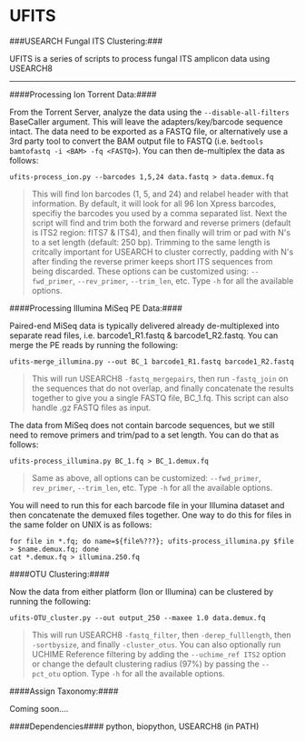 # UFITS
###USEARCH Fungal ITS Clustering:###

UFITS is a series of scripts to process fungal ITS amplicon data using USEARCH8
___
####Processing Ion Torrent Data:####

From the Torrent Server, analyze the data using the `--disable-all-filters` BaseCaller argument.  This will leave the adapters/key/barcode sequence intact.  The data need to be exported as a FASTQ file, or alternatively use a 3rd party tool to convert the BAM output file to FASTQ (i.e. `bedtools bamtofastq -i <BAM> -fq <FASTQ>`).  You can then de-multiplex the data as follows:

`ufits-process_ion.py --barcodes 1,5,24 data.fastq > data.demux.fq`
>This will find Ion barcodes (1, 5, and 24) and relabel header with that information. By default, it will look for all 96 Ion Xpress barcodes, specifiy the barcodes you used by a comma separated list. Next the script will find and trim both the forward and reverse primers (default is ITS2 region: fITS7 & ITS4), and then finally will trim or pad with N's to a set length (default: 250 bp).  Trimming to the same length is critcally important for USEARCH to cluster correctly, padding with N's after finding the reverse primer keeps short ITS sequences from being discarded.  These options can be customized using: `--fwd_primer`, `--rev_primer`, `--trim_len`, etc.  Type `-h` for all the available options.

####Processing Illumina MiSeq PE Data:####

Paired-end MiSeq data is typically delivered already de-multiplexed into separate read files, i.e. barcode1_R1.fastq & barcode1_R2.fastq.  You can merge the PE reads by running the following:

`ufits-merge_illumina.py --out BC_1 barcode1_R1.fastq barcode1_R2.fastq`
>This will run USEARCH8 `-fastq_mergepairs`, then run `-fastq_join` on the sequences that do not overlap, and finally concatenate the results together to give you a single FASTQ file, BC_1.fq.  This script can also handle .gz FASTQ files as input.

The data from MiSeq does not contain barcode sequences, but we still need to remove primers and trim/pad to a set length.  You can do that as follows:

`ufits-process_illumina.py BC_1.fq > BC_1.demux.fq`
>Same as above, all options can be customized: `--fwd_primer`, `rev_primer`, `--trim_len`, etc.  Type `-h` for all the available options.

You will need to run this for each barcode file in your Illumina dataset and then concatenate the demuxed files together.  One way to do this for files in the same folder on UNIX is as follows:

```
for file in *.fq; do name=${file%???}; ufits-process_illumina.py $file > $name.demux.fq; done
cat *.demux.fq > illumina.250.fq
```
####OTU Clustering:####

Now the data from either platform (Ion or Illumina) can be clustered by running the following:

`ufits-OTU_cluster.py --out output_250 --maxee 1.0 data.demux.fq`
>This will run USEARCH8 `-fastq_filter`, then `-derep_fulllength`, then `-sortbysize`, and finally `-cluster_otus`.  You can also optionally run UCHIME Reference filtering by adding the `--uchime_ref ITS2` option or change the default clustering radius (97%) by passing the `--pct_otu` option. Type `-h` for all the available options.

####Assign Taxonomy:####

Coming soon....

####Dependencies####
python, biopython, USEARCH8 (in PATH)

